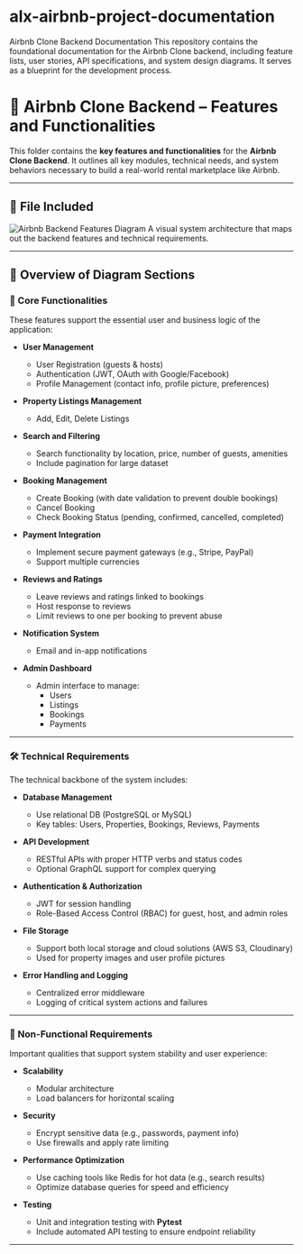 # alx-airbnb-project-documentation
Airbnb Clone Backend Documentation  This repository contains the foundational documentation for the Airbnb Clone backend, including feature lists, user stories, API specifications, and system design diagrams. It serves as a blueprint for the development process.
# 🏡 Airbnb Clone Backend – Features and Functionalities

This folder contains the **key features and functionalities** for the **Airbnb Clone Backend**. It outlines all key modules, technical needs, and system behaviors necessary to build a real-world rental marketplace like Airbnb.

---

## 📁 File Included

![Airbnb Backend Features Diagram](./features-and-functionalities.png)
A visual system architecture that maps out the backend features and technical requirements.

---

## 📌 Overview of Diagram Sections

### 🔑 Core Functionalities

These features support the essential user and business logic of the application:

- **User Management**

  - User Registration (guests & hosts)
  - Authentication (JWT, OAuth with Google/Facebook)
  - Profile Management (contact info, profile picture, preferences)

- **Property Listings Management**

  - Add, Edit, Delete Listings

- **Search and Filtering**

  - Search functionality by location, price, number of guests, amenities
  - Include pagination for large dataset

- **Booking Management**

  - Create Booking (with date validation to prevent double bookings)
  - Cancel Booking
  - Check Booking Status (pending, confirmed, cancelled, completed)

- **Payment Integration**

  - Implement secure payment gateways (e.g., Stripe, PayPal)
  - Support multiple currencies

- **Reviews and Ratings**

  - Leave reviews and ratings linked to bookings
  - Host response to reviews
  - Limit reviews to one per booking to prevent abuse

- **Notification System**

  - Email and in-app notifications

- **Admin Dashboard**
  - Admin interface to manage:
    - Users
    - Listings
    - Bookings
    - Payments

---

### 🛠 Technical Requirements

The technical backbone of the system includes:

- **Database Management**

  - Use relational DB (PostgreSQL or MySQL)
  - Key tables: Users, Properties, Bookings, Reviews, Payments

- **API Development**

  - RESTful APIs with proper HTTP verbs and status codes
  - Optional GraphQL support for complex querying

- **Authentication & Authorization**

  - JWT for session handling
  - Role-Based Access Control (RBAC) for guest, host, and admin roles

- **File Storage**

  - Support both local storage and cloud solutions (AWS S3, Cloudinary)
  - Used for property images and user profile pictures

- **Error Handling and Logging**
  - Centralized error middleware
  - Logging of critical system actions and failures

---

### 🚀 Non-Functional Requirements

Important qualities that support system stability and user experience:

- **Scalability**

  - Modular architecture
  - Load balancers for horizontal scaling

- **Security**

  - Encrypt sensitive data (e.g., passwords, payment info)
  - Use firewalls and apply rate limiting

- **Performance Optimization**

  - Use caching tools like Redis for hot data (e.g., search results)
  - Optimize database queries for speed and efficiency

- **Testing**
  - Unit and integration testing with **Pytest**
  - Include automated API testing to ensure endpoint reliability

---
